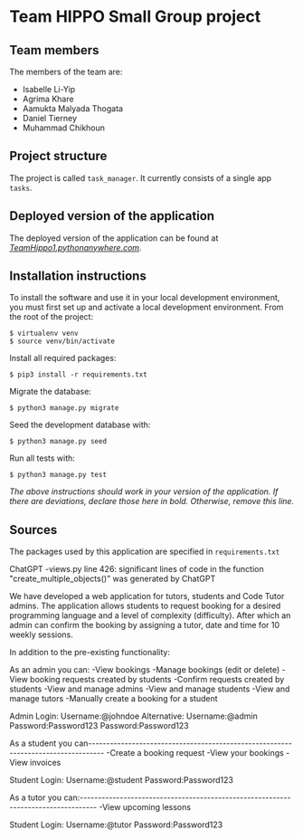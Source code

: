 # Team HIPPO Small Group project

## Team members
The members of the team are:
- Isabelle Li-Yip
- Agrima Khare
- Aamukta Malyada Thogata
- Daniel Tierney
- Muhammad Chikhoun

## Project structure
The project is called `task_manager`.  It currently consists of a single app `tasks`.

## Deployed version of the application
The deployed version of the application can be found at [*TeamHippo1.pythonanywhere.com*](https://TeamHippo1.pythonanywhere.com).

## Installation instructions
To install the software and use it in your local development environment, you must first set up and activate a local development environment.  From the root of the project:

```
$ virtualenv venv
$ source venv/bin/activate
```

Install all required packages:

```
$ pip3 install -r requirements.txt
```

Migrate the database:

```
$ python3 manage.py migrate
```

Seed the development database with:

```
$ python3 manage.py seed
```

Run all tests with:
```
$ python3 manage.py test
```

*The above instructions should work in your version of the application.  If there are deviations, declare those here in bold.  Otherwise, remove this line.*

## Sources
The packages used by this application are specified in `requirements.txt`

ChatGPT
-views.py line 426: significant lines of code in the function "create_multiple_objects()" was generated by ChatGPT






We have developed a web application for tutors, students and Code Tutor admins. The application allows students to request booking for a desired programming language and a level of complexity (difficulty). After which  an admin can confirm the booking by assigning a tutor, date and time for 10 weekly sessions.

In addition to the pre-existing functionality:

As an admin you can:
	-View bookings
	-Manage bookings (edit or delete)
	-View booking requests created by students
	-Confirm requests created by students
	-View and manage admins
	-View and manage students
	-View and manage tutors
	-Manually create a booking for a student

Admin Login: 	Username:@johndoe        Alternative:   Username:@admin
		          Password:Password123                    Password:Password123
  
As a student you can----------------------------------------------------------------------------------
	-Create a booking request
	-View your bookings
	-View invoices

Student Login: 	Username:@student
		            Password:Password123
              
As a tutor you can:----------------------------------------------------------------------------------
	-View upcoming lessons

Student Login: 	Username:@tutor
            		Password:Password123
